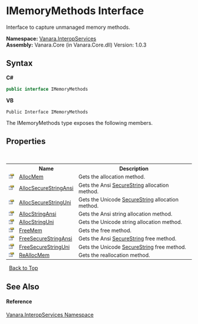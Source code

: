 # IMemoryMethods Interface
 

Interface to capture unmanaged memory methods.

**Namespace:**&nbsp;<a href="46913109-b3e0-3b59-6f7f-071f8aa90bf0">Vanara.InteropServices</a><br />**Assembly:**&nbsp;Vanara.Core (in Vanara.Core.dll) Version: 1.0.3

## Syntax

**C#**<br />
``` C#
public interface IMemoryMethods
```

**VB**<br />
``` VB
Public Interface IMemoryMethods
```

The IMemoryMethods type exposes the following members.


## Properties
&nbsp;<table><tr><th></th><th>Name</th><th>Description</th></tr><tr><td>![Public property](media/pubproperty.gif "Public property")</td><td><a href="75c97879-0691-d612-6a29-5f064bd0608c">AllocMem</a></td><td>
Gets the allocation method.</td></tr><tr><td>![Public property](media/pubproperty.gif "Public property")</td><td><a href="03bf3a6c-010f-f6b3-9027-73aa554e7df4">AllocSecureStringAnsi</a></td><td>
Gets the Ansi <a href="http://msdn2.microsoft.com/en-us/library/7kt014s1" target="_blank">SecureString</a> allocation method.</td></tr><tr><td>![Public property](media/pubproperty.gif "Public property")</td><td><a href="eb992465-bb07-25b2-476f-d19ad2aec8a0">AllocSecureStringUni</a></td><td>
Gets the Unicode <a href="http://msdn2.microsoft.com/en-us/library/7kt014s1" target="_blank">SecureString</a> allocation method.</td></tr><tr><td>![Public property](media/pubproperty.gif "Public property")</td><td><a href="bece365c-7236-b49d-1da3-3d44c7769bb2">AllocStringAnsi</a></td><td>
Gets the Ansi string allocation method.</td></tr><tr><td>![Public property](media/pubproperty.gif "Public property")</td><td><a href="01f7e0f5-1d8e-55e7-0756-9f8778d0e2d2">AllocStringUni</a></td><td>
Gets the Unicode string allocation method.</td></tr><tr><td>![Public property](media/pubproperty.gif "Public property")</td><td><a href="faed2e8e-253b-f98f-0302-208cc9d782fc">FreeMem</a></td><td>
Gets the free method.</td></tr><tr><td>![Public property](media/pubproperty.gif "Public property")</td><td><a href="19cb721c-c5e6-2891-acee-80e1faebc7a0">FreeSecureStringAnsi</a></td><td>
Gets the Ansi <a href="http://msdn2.microsoft.com/en-us/library/7kt014s1" target="_blank">SecureString</a> free method.</td></tr><tr><td>![Public property](media/pubproperty.gif "Public property")</td><td><a href="195cda47-6c09-9a42-b629-15551215c471">FreeSecureStringUni</a></td><td>
Gets the Unicode <a href="http://msdn2.microsoft.com/en-us/library/7kt014s1" target="_blank">SecureString</a> free method.</td></tr><tr><td>![Public property](media/pubproperty.gif "Public property")</td><td><a href="a14f892f-659c-7526-36a9-c96f4710df4b">ReAllocMem</a></td><td>
Gets the reallocation method.</td></tr></table>&nbsp;
<a href="#imemorymethods-interface">Back to Top</a>

## See Also


#### Reference
<a href="46913109-b3e0-3b59-6f7f-071f8aa90bf0">Vanara.InteropServices Namespace</a><br />